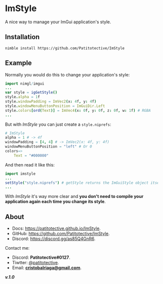 # ImStyle
A nice way to manage your ImGui application's style.

## Installation
```
nimble install https://github.com/Patitotective/ImStyle
```

## Example
Normally you would do this to change your application's style:
```nim
import nimgl/imgui
...
var style = igGetStyle()
style.alpha = 1f
style.windowPadding = ImVec2(x: 4f, y: 4f)
style.windowMenuButtonPosition = ImGuiDir.Left
style.colors[ord(Text)] = ImVec4(x: 0f, y: 0f, z: 0f, w: 1f) # RGBA
...
```
But with _ImStyle_ you can just create a `style.niprefs`:
```nim
# ImStyle
alpha = 1 # -> 4f
windowPadding = [4, 4] # -> ImVec2(x: 4f, y: 4f) 
windowMenuButtonPosition = "left" # Or 0
colors=>
	Text = "#000000"
```
And then read it like this:
```nim
import imstyle
...
setStyle("style.niprefs") # getStyle returns the ImGuiStyle object itself
...
```
With _ImStyle_ it's way more clear and **you don't need to compile your application again each time you change its style**.

## About
- Docs: https://patitotective.github.io/ImStyle.
- GitHub: https://github.com/Patitotective/ImStyle.
- Discord: https://discord.gg/as85Q4GnR6.

Contact me:
- Discord: **Patitotective#0127**.
- Tiwtter: [@patitotective](https://twitter.com/patitotective).
- Email: **cristobalriaga@gmail.com**.

***v.1.0***
